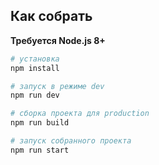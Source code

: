 ## Как собрать

**Требуется Node.js 8+**

``` bash
# установка
npm install

# запуск в режиме dev
npm run dev

# сборка проекта для production
npm run build

# запуск собранного проекта
npm run start
```
